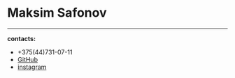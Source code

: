 #  Maksim Safonov
---
__contacts:__
* +375(44)731-07-11
* [GitHub](https://github.com/SLashikkk)
* [instagram](https://www.instagram.com/slashikk9/)